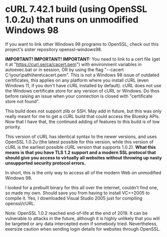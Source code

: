 # cURL 7.42.1 build (using OpenSSL 1.0.2u) that runs on unmodified Windows 98

If you want to link other Windows 98 programs to OpenSSL, check out this project's sister repository openssl-windows98.

**IMPORTANT! IMPORTANT! IMPORTANT:** You need to link to a cert file (get it at "https://curl.se/ca/cacert.pem") with environment variables in autoexec.bat or in session, OR by using the flag "--cacert C:\your\path\here\cacert.pem".
This is not a Windows 98 issue of outdated certificates, this applies on any platform where you install cURL (even Windows 11, if you don't have cURL installed by default). cURL does not use the Windows certificate store
for any version of cURL or Windows. Do thos before raising an issue when your connection is closed with "certificate store not found".

This build does not support zlib or SSH. May add in future, but this was only really meant for me to get a cURL build that could access the Bluesky APIs. Now that
I have that, the continued adding of features to this build is of low priority.

This version of cURL has identical syntax to the newer versions, and uses OpenSSL 1.0.2u (the latest possible for this version, while this version of cURL
is the earliest possible cURL version that supports 1.0.2). **What this means is that you have TLS 1.2 support and a modern SSL protocol that should give
you access to virtually all websites without throwing up nasty unsupported security protocol errors.**

In short, this is the only way to access all of the modern Web on unmodified Windows 98.

I looked for a prebuilt binary for this all over the internet, couldn't find one, so made my own. Should save you from having to install VC++2005 to compile it. Yes, I downloaded Visual Studio 2005 just for compiling openssl/cURL.

Note: OpenSSL 1.0.2 reached end-of-life at the end of 2019. It can be vulnerable to attacks in the future, although it is highly unlikely that you will be
targeted or any data intercepted even if somebody tried. Nevertheless, exersize caution when sending login details for websites through OpenSSL.
